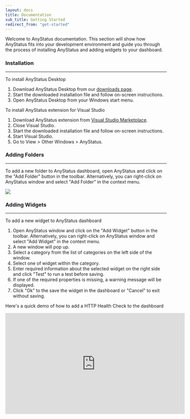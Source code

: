 ```yaml
---
layout: docs
title: Documentation
sub_title: Getting Started
redirect_from: "get-started"
---
```


Welcome to AnyStatus documentation. This section will show how AnyStatus fits into your development environment and guide you through the process of installing AnyStatus and adding widgets to your dashboard.

### Installation
-----------------

To install AnyStatus Desktop

1. Download AnyStatus Desktop from our [downloads page](/downloads).
2. Start the downloaded installation file and follow on-screen instructions.
3. Open AnyStatus Desktop from your Windows start menu.

To install AnyStatus extension for Visual Studio

1. Download AnyStatus extension from [Visual Studio Marketplace]().
2. Close Visual Studio.
3. Start the downloaded installation file and follow on-screen instructions.
4. Start Visual Studio.
5. Go to View > Other Windows > AnyStatus.

### Adding Folders
-------------------

To add a new folder to AnyStatus dashboard, open AnyStatus and click on the "Add Folder" button in the toolbar. Alternatively, you can right-click on AnyStatus window and select "Add Folder" in the context menu.

![](http://127.0.0.1:4000/assets/images/getstarted/NewFolder.gif)

### Adding Widgets
-------------------

To add a new widget to AnyStatus dashboard

1. Open AnyStatus window  and click on the "Add Widget" button in the toolbar. Alternatively, you can right-click on AnyStatus window and select "Add Widget" in the context menu.
2. A new window will pop up.
3. Select a category from the list of categories on the left side of the window.
4. Select one of widget within the category.
5. Enter required information about the selected widget on the right side and click "Test" to run a test before saving.
6. If one of the required properties is missing, a warning message will be displayed.
7. Click "Ok" to the save the widget in the dashboard or "Cancel" to exit without saving.

Here's a quick demo of how to add a HTTP Health Check to the dashboard

<iframe width="560" height="315" src="https://www.youtube.com/embed/xGadHBVgdmA?rel=0&amp;showinfo=0" frameborder="0" allow="autoplay; encrypted-media" allowfullscreen></iframe>